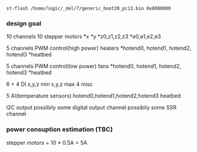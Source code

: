 #

`st-flash /home/logic/_del/7/generic_boot20_pc13.bin 0x8000000`


### design goal
10 channels 10 stepper motors
*x
*y
*z0,z1,z2,z3
*e0,e1,e2,e3

5 channels PWM control(high power) heaters
*hotend0, hotend1, hotend2, hotend3
*heatbed

5 channels PWM control(low power) fans
*hotend0, hotend1, hotend2, hotend3
*heatbed

6 + 4 DI
x,y,z min
x,y,z max
4 misc

5 AI(temperature sensors)
hotend0,hotend1,hotend2,hotend3
heatbed

I2C output
possibily some digital output channel
possibily some SSR channel


### power consuption estimation (TBC)
stepper motors = 10 * 0.5A = 5A
